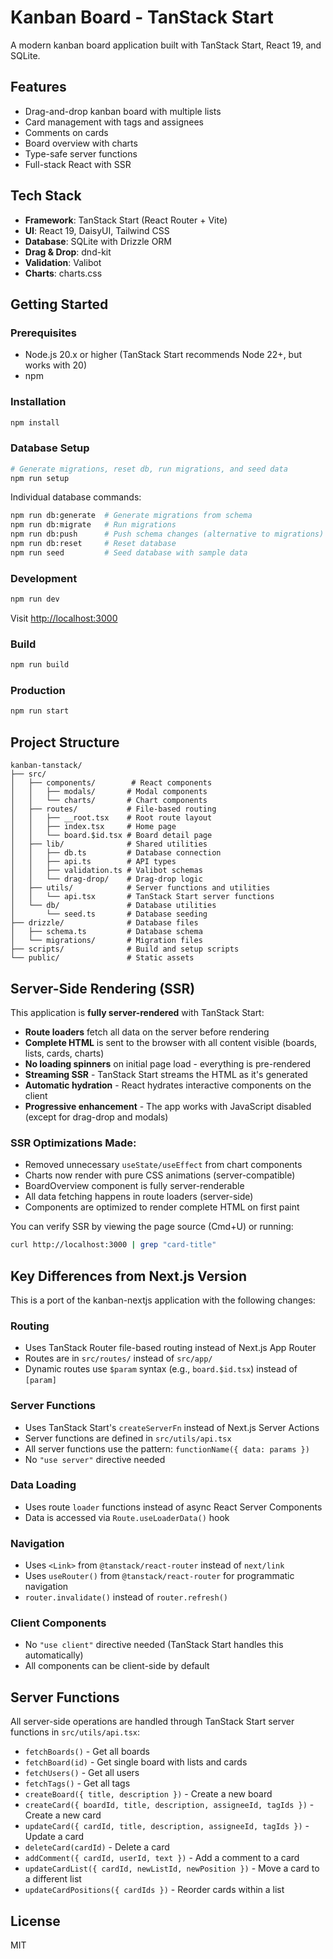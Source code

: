# Kanban Board - TanStack Start

A modern kanban board application built with TanStack Start, React 19, and SQLite.

## Features

- Drag-and-drop kanban board with multiple lists
- Card management with tags and assignees
- Comments on cards
- Board overview with charts
- Type-safe server functions
- Full-stack React with SSR

## Tech Stack

- **Framework**: TanStack Start (React Router + Vite)
- **UI**: React 19, DaisyUI, Tailwind CSS
- **Database**: SQLite with Drizzle ORM
- **Drag & Drop**: dnd-kit
- **Validation**: Valibot
- **Charts**: charts.css

## Getting Started

### Prerequisites

- Node.js 20.x or higher (TanStack Start recommends Node 22+, but works with 20)
- npm

### Installation

```bash
npm install
```

### Database Setup

```bash
# Generate migrations, reset db, run migrations, and seed data
npm run setup
```

Individual database commands:
```bash
npm run db:generate  # Generate migrations from schema
npm run db:migrate   # Run migrations
npm run db:push      # Push schema changes (alternative to migrations)
npm run db:reset     # Reset database
npm run seed         # Seed database with sample data
```

### Development

```bash
npm run dev
```

Visit [http://localhost:3000](http://localhost:3000)

### Build

```bash
npm run build
```

### Production

```bash
npm run start
```

## Project Structure

```
kanban-tanstack/
├── src/
│   ├── components/        # React components
│   │   ├── modals/       # Modal components
│   │   └── charts/       # Chart components
│   ├── routes/           # File-based routing
│   │   ├── __root.tsx    # Root route layout
│   │   ├── index.tsx     # Home page
│   │   └── board.$id.tsx # Board detail page
│   ├── lib/              # Shared utilities
│   │   ├── db.ts         # Database connection
│   │   ├── api.ts        # API types
│   │   ├── validation.ts # Valibot schemas
│   │   └── drag-drop/    # Drag-drop logic
│   ├── utils/            # Server functions and utilities
│   │   └── api.tsx       # TanStack Start server functions
│   └── db/               # Database utilities
│       └── seed.ts       # Database seeding
├── drizzle/              # Database files
│   ├── schema.ts         # Database schema
│   └── migrations/       # Migration files
├── scripts/              # Build and setup scripts
└── public/               # Static assets
```

## Server-Side Rendering (SSR)

This application is **fully server-rendered** with TanStack Start:

- **Route loaders** fetch all data on the server before rendering
- **Complete HTML** is sent to the browser with all content visible (boards, lists, cards, charts)
- **No loading spinners** on initial page load - everything is pre-rendered
- **Streaming SSR** - TanStack Start streams the HTML as it's generated
- **Automatic hydration** - React hydrates interactive components on the client
- **Progressive enhancement** - The app works with JavaScript disabled (except for drag-drop and modals)

### SSR Optimizations Made:
- Removed unnecessary `useState/useEffect` from chart components
- Charts now render with pure CSS animations (server-compatible)
- BoardOverview component is fully server-renderable
- All data fetching happens in route loaders (server-side)
- Components are optimized to render complete HTML on first paint

You can verify SSR by viewing the page source (Cmd+U) or running:
```bash
curl http://localhost:3000 | grep "card-title"
```

## Key Differences from Next.js Version

This is a port of the kanban-nextjs application with the following changes:

### Routing
- Uses TanStack Router file-based routing instead of Next.js App Router
- Routes are in `src/routes/` instead of `src/app/`
- Dynamic routes use `$param` syntax (e.g., `board.$id.tsx`) instead of `[param]`

### Server Functions
- Uses TanStack Start's `createServerFn` instead of Next.js Server Actions
- Server functions are defined in `src/utils/api.tsx`
- All server functions use the pattern: `functionName({ data: params })`
- No `"use server"` directive needed

### Data Loading
- Uses route `loader` functions instead of async React Server Components
- Data is accessed via `Route.useLoaderData()` hook

### Navigation
- Uses `<Link>` from `@tanstack/react-router` instead of `next/link`
- Uses `useRouter()` from `@tanstack/react-router` for programmatic navigation
- `router.invalidate()` instead of `router.refresh()`

### Client Components
- No `"use client"` directive needed (TanStack Start handles this automatically)
- All components can be client-side by default

## Server Functions

All server-side operations are handled through TanStack Start server functions in `src/utils/api.tsx`:

- `fetchBoards()` - Get all boards
- `fetchBoard(id)` - Get single board with lists and cards
- `fetchUsers()` - Get all users
- `fetchTags()` - Get all tags
- `createBoard({ title, description })` - Create a new board
- `createCard({ boardId, title, description, assigneeId, tagIds })` - Create a new card
- `updateCard({ cardId, title, description, assigneeId, tagIds })` - Update a card
- `deleteCard(cardId)` - Delete a card
- `addComment({ cardId, userId, text })` - Add a comment to a card
- `updateCardList({ cardId, newListId, newPosition })` - Move a card to a different list
- `updateCardPositions({ cardIds })` - Reorder cards within a list

## License

MIT
